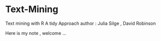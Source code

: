 # Text-Mining
Text mining with R A tidy Approach author : Julia Silge , David Robinson

Here is my note , welcome ...
